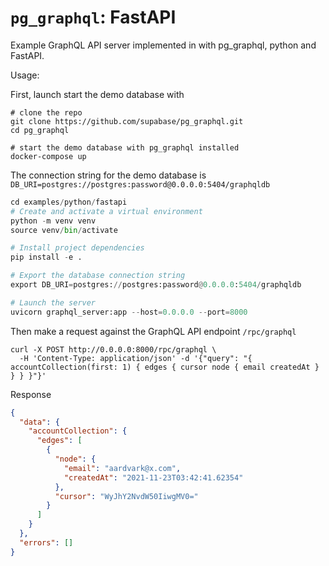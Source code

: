 # `pg_graphql`: FastAPI

Example GraphQL API server implemented in with pg_graphql, python and FastAPI.


Usage:

First, launch start the demo database with
```shell
# clone the repo
git clone https://github.com/supabase/pg_graphql.git
cd pg_graphql

# start the demo database with pg_graphql installed
docker-compose up
```

The connection string for the demo database is `DB_URI=postgres://postgres:password@0.0.0.0:5404/graphqldb`


```python
cd examples/python/fastapi
# Create and activate a virtual environment
python -m venv venv
source venv/bin/activate

# Install project dependencies
pip install -e .

# Export the database connection string
export DB_URI=postgres://postgres:password@0.0.0.0:5404/graphqldb

# Launch the server
uvicorn graphql_server:app --host=0.0.0.0 --port=8000
```

Then make a request against the GraphQL API endpoint `/rpc/graphql`

```shell
curl -X POST http://0.0.0.0:8000/rpc/graphql \
  -H 'Content-Type: application/json' -d '{"query": "{ accountCollection(first: 1) { edges { cursor node { email createdAt } } } }"}'
```

Response
```json
{
  "data": {
    "accountCollection": {
      "edges": [
        {
          "node": {
            "email": "aardvark@x.com",
            "createdAt": "2021-11-23T03:42:41.62354"
          },
          "cursor": "WyJhY2NvdW50IiwgMV0="
        }
      ]
    }
  },
  "errors": []
}
```
